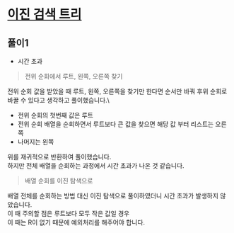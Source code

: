 # [이진 검색 트리](https://www.acmicpc.net/problem/5639)

## 풀이1
- 시간 초과

> 전위 순회에서 루트, 왼쪽, 오른쪽 찾기

전위 순회 값을 받았을 때 루트, 왼쪽, 오른쪽을 찾기만 한다면
순서만 바꿔 후위 순회로 바꿀 수 있다고 생각하고 풀이했습니다.\
- 전위 순회의 첫번째 값은 루트
- 전위 순회 배열을 순회하면서 루트보다 큰 값을 찾으면 해당 값 부터 리스트는 오른쪽
- 나머지는 왼쪽

위를 재귀적으로 반환하여 풀이했습니다.\
하지만 전체 배열을 순회하는 과정에서 시간 초과가 나온 것 같습니다.

> 배열 순회를 이진 탐색으로

배열 전체를 순회하는 방법 대신 이진 탐색으로 풀이하였더니
시간 초과가 발생하지 않았습니다.\
이 때 주의할 점은 루트보다 모두 작은 값일 경우\
이 때는 R이 없기 때문에 예외처리를 해주어야 합니다.